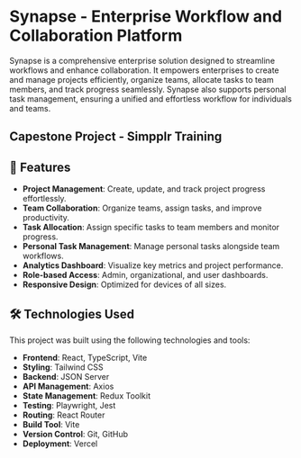 # Synapse - Enterprise Workflow and Collaboration Platform

Synapse is a comprehensive enterprise solution designed to streamline workflows and enhance collaboration. It empowers enterprises to create and manage projects efficiently, organize teams, allocate tasks to team members, and track progress seamlessly. Synapse also supports personal task management, ensuring a unified and effortless workflow for individuals and teams.

## Capestone Project - Simpplr Training

## 🚀 Features
- **Project Management**: Create, update, and track project progress effortlessly.
- **Team Collaboration**: Organize teams, assign tasks, and improve productivity.
- **Task Allocation**: Assign specific tasks to team members and monitor progress.
- **Personal Task Management**: Manage personal tasks alongside team workflows.
- **Analytics Dashboard**: Visualize key metrics and project performance.
- **Role-based Access**: Admin, organizational, and user dashboards.
- **Responsive Design**: Optimized for devices of all sizes.

## 🛠️ Technologies Used
This project was built using the following technologies and tools:
- **Frontend**: React, TypeScript, Vite
- **Styling**: Tailwind CSS
- **Backend**: JSON Server
- **API Management**: Axios
- **State Management**: Redux Toolkit
- **Testing**: Playwright, Jest
- **Routing**: React Router
- **Build Tool**: Vite
- **Version Control**: Git, GitHub
- **Deployment**: Vercel
